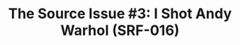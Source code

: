 ---
ee_id_thing: '4112'
site: '1'
type: '2'
inv_num: 2013-133
url: 2013-133-the-source-issue-3-i-shot-andy-warhol
title: 'The Source Issue #3: I Shot Andy Warhol (SRF-016)'
year: '2013'
display_year: '2013'
medium: Zine
dims: 11 x 8.5
pitch: |-
  Source code for “I Shot Andy Warhol” NES cart (binary FYI) printed with archival inks and
   paper, footnoted with artist txt, writing, poetry, whatevz, etc, etc, etc ;-)
ps: ''
live_url: ''
related: "[9] [2002-002-i-shot-andy-warhol] 2002-002 I Shot Andy Warhol"
youtube: ''
related_code: https://github.com/coryarcangel/I-Shot-Andy-Warhol
imgs: the-source-warhol-srf-016-2013-133-detail-07-database-ih.jpg
subheading: ''
download: the-source-warhol-2013-133-digital-master-ih.pdf
add_credit: ''
commission: Creative Capital
layout: things-i-made
---